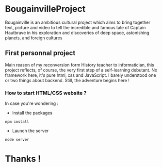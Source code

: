 # BougainvilleProject
Bougainville is an ambitious cultural project which aims to bring together text, picture and video to tell the incredible and famous tale of Captain Hautbrave in his exploration and discoveries of deep space, astonishing planets, and foreign cultures


## First personnal project
Main reason of my reconversion form History teacher to informatician, this project reflects, of course, the very first step of a self-learning debutant. No framework here, it's pure html, css and JavaScript. I barely understood one or two things about backend. Still, the adventure begins here !

### How to start HTML/CSS website ?
In case you're wondering :

- Install the packages

```
npm install
```

- Launch the server
```
node server
```

# Thanks !
